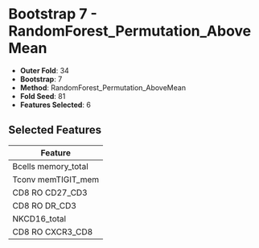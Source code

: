 # Bootstrap 7 - RandomForest_Permutation_AboveMean

- **Outer Fold**: 34
- **Bootstrap**: 7
- **Method**: RandomForest_Permutation_AboveMean
- **Fold Seed**: 81
- **Features Selected**: 6

## Selected Features

| Feature |
|---------|
| Bcells memory_total |
| Tconv memTIGIT_mem |
| CD8 RO CD27_CD3 |
| CD8 RO DR_CD3 |
| NKCD16_total |
| CD8 RO CXCR3_CD8 |
